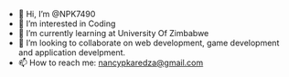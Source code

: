 - 👋 Hi, I’m @NPK7490
- 👀 I’m interested in Coding
- 🌱 I’m currently learning at University Of Zimbabwe
- 💞️ I’m looking to collaborate on web development, game development and application develpment.
- 📫 How to reach me: nancypkaredza@gmail.com

<!---
NPK7490/NPK7490 is a ✨ special ✨ repository because its `README.md` (this file) appears on your GitHub profile.
You can click the Preview link to take a look at your changes.
--->
